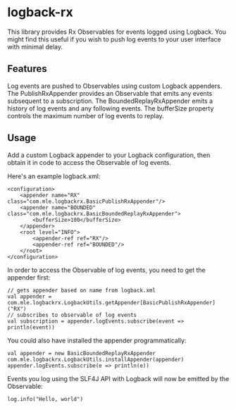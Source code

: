 # logback-rx #

This library provides Rx Observables for events logged using Logback.
You might find this useful if you wish to push log events to your user interface with minimal delay.

## Features ##

Log events are pushed to Observables using custom Logback appenders. The PublishRxAppender provides an Observable
that emits any events subsequent to a subscription. The BoundedReplayRxAppender emits a history of log events and any
following events. The bufferSize property controls the maximum number of log events to replay.

## Usage ##

Add a custom Logback appender to your Logback configuration, then obtain it in
code to access the Observable of log events.

Here's an example logback.xml:

```
<configuration>
    <appender name="RX" class="com.mle.logbackrx.BasicPublishRxAppender"/>
    <appender name="BOUNDED" class="com.mle.logbackrx.BasicBoundedReplayRxAppender">
        <bufferSize>100</bufferSize>
    </appender>
    <root level="INFO">
        <appender-ref ref="RX"/>
        <appender-ref ref="BOUNDED"/>
    </root>
</configuration>
```

In order to access the Observable of log events, you need to get the appender first:

```
// gets appender based on name from logback.xml
val appender = com.mle.logbackrx.LogbackUtils.getAppender[BasicPublishRxAppender]("RX")
// subscribes to observable of log events
val subscription = appender.logEvents.subscribe(event => println(event))
```

You could also have installed the appender programmatically:

```
val appender = new BasicBoundedReplayRxAppender
com.mle.logbackrx.LogbackUtils.installAppender(appender)
appender.logEvents.subscribe(e => println(e))
```

Events you log using the SLF4J API with Logback will now be emitted by the Observable:

```
log.info("Hello, world")
```



